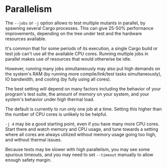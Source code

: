 # Parallelism

The `--jobs` or `-j` option allows to test multiple mutants in parallel, by spawning several Cargo processes. This can give 25-50% performance improvements, depending on the tree under test and the hardware resources available.

It's common that for some periods of its execution, a single Cargo build or test job can't use all the available CPU cores. Running multiple jobs in parallel makes use of resources that would otherwise be idle.

However, running many jobs simultaneously may also put high demands on the
system's RAM (by running more compile/link/test tasks simultaneously), IO
bandwidth, and cooling (by fully using all cores).

The best setting will depend on many factors including the behavior of your program's test suite, the amount of memory on your system, and your system's behavior under high thermal load.

The default is currently to run only one job at a time. Setting this higher than the number of CPU cores is unlikely to be helpful.

`-j 4` may be a good starting point, even if you have many more CPU cores. Start
there and watch memory and CPU usage, and tune towards a setting where all cores
are always utilized without memory usage going too high, and without thermal
issues.

Because tests may be slower with high parallelism, you may see some spurious timeouts, and you may need to set `--timeout` manually to allow enough safety margin.
